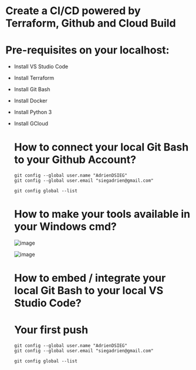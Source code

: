 # Create a CI/CD powered by Terraform, Github and Cloud Build

# Pre-requisites on your localhost: 
- Install VS Studio Code
- Install Terraform
- Install Git Bash
- Install Docker
- Install Python 3
- Install GCloud

  # How to connect your local Git Bash to your Github Account?
  ```
  git config --global user.name "AdrienDSIEG"
  git config --global user.email "siegadrien@gmail.com"

  git config global --list
  ```

  # How to make your tools available in your Windows cmd?
  
  ![image](https://github.com/user-attachments/assets/69d2c330-e571-491e-ac4a-b75296e0f416)

  ![image](https://github.com/user-attachments/assets/8216b888-2a3e-4e59-88e0-08f01ece6528)

  # How to embed / integrate your local Git Bash to your local VS Studio Code?

  # Your first push
    ```
  git config --global user.name "AdrienDSIEG"
  git config --global user.email "siegadrien@gmail.com"

  git config global --list
  ```

  
  
